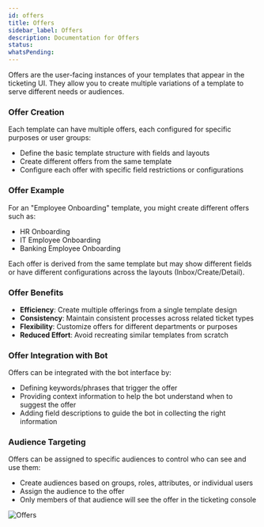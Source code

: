 ```yaml
---
id: offers
title: Offers
sidebar_label: Offers
description: Documentation for Offers
status: 
whatsPending: 
---
```



Offers are the user-facing instances of your templates that appear in the ticketing UI. They allow you to create multiple variations of a template to serve different needs or audiences.

### Offer Creation
Each template can have multiple offers, each configured for specific purposes or user groups:
- Define the basic template structure with fields and layouts
- Create different offers from the same template
- Configure each offer with specific field restrictions or configurations

### Offer Example
For an "Employee Onboarding" template, you might create different offers such as:
- HR Onboarding
- IT Employee Onboarding
- Banking Employee Onboarding

Each offer is derived from the same template but may show different fields or have different configurations across the layouts (Inbox/Create/Detail).

### Offer Benefits
- **Efficiency**: Create multiple offerings from a single template design
- **Consistency**: Maintain consistent processes across related ticket types
- **Flexibility**: Customize offers for different departments or purposes
- **Reduced Effort**: Avoid recreating similar templates from scratch

### Offer Integration with Bot
Offers can be integrated with the bot interface by:
- Defining keywords/phrases that trigger the offer
- Providing context information to help the bot understand when to suggest the offer
- Adding field descriptions to guide the bot in collecting the right information

### Audience Targeting
Offers can be assigned to specific audiences to control who can see and use them:
- Create audiences based on groups, roles, attributes, or individual users
- Assign the audience to the offer
- Only members of that audience will see the offer in the ticketing console

![Offers](/img/Service%20Catalog/Offers.png)